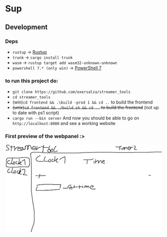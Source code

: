 # Sup


## Development
### Deps
- `rustup` -> [Rustup](https://rustup.rs/)
- `trunk` -> `cargo install trunk`
- `wasm` -> `rustup target add wasm32-unknown-unknown`
- `powershell 7.* (only win)` -> [PowerShell 7](https://learn.microsoft.com/en-us/powershell/scripting/install/installing-powershell-on-windows?view=powershell-7.3) 

### to run this project do:

- `git clone https://github.com/exersalza/streamer_tools`
- `cd streamer_tools`
- (win)`cd frontend && .\build -prod 1 && cd ..`  to build the frontend
- ~~(unix)`cd frontend && ./build.sh && cd ..` to build the frontend~~ (not up to date with ps1 script)
- `cargo run --bin server`
And now you should be able to go on `http://localhost:8080` and see a working website


### First preview of the webpanel :>
![mockup.png](.assets%2Fmockup.png)